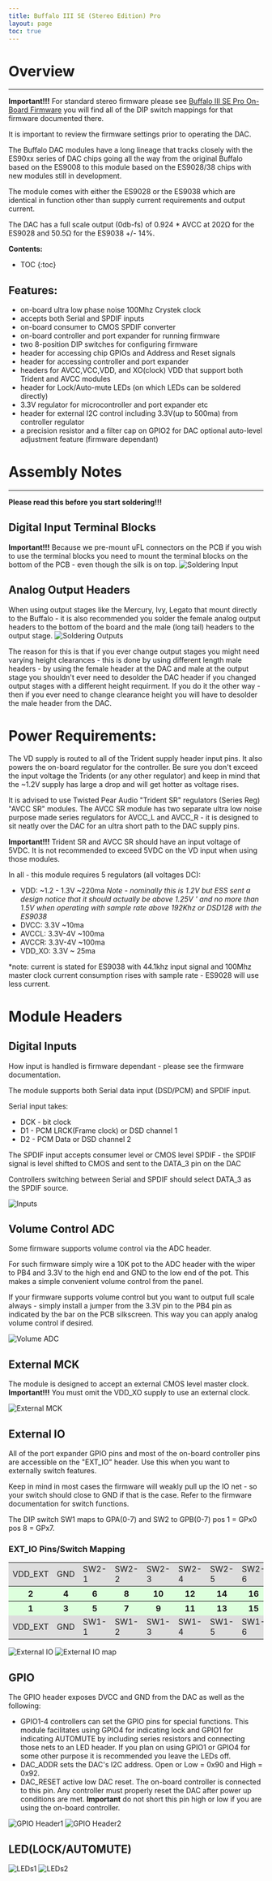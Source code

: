 ```yaml
---
title: Buffalo III SE (Stereo Edition) Pro
layout: page
toc: true
---
```

# Overview
---
**Important!!!** For standard stereo firmware please see 
[Buffalo III SE Pro On-Board Firmware](https://github.com/twistedpearaudio/Buffalo-III-SE-Pro-On-Board-Firmware)
you will find all of the DIP switch mappings for that firmware documented there.

It is important to review the firmware settings prior to operating the DAC.

The Buffalo DAC modules have a long lineage that tracks closely with the ES90xx series of DAC chips
going all the way from the original Buffalo based on the ES9008 to this module based on the ES9028/38 chips with new
modules still in development.

The module comes with either the ES9028 or the ES9038 which are identical in function other than supply current 
requirements and output current.

The DAC has a full scale output (0db-fs)  of 0.924 * AVCC at 202Ω for the ES9028 and 50.5Ω for the ES9038 +/- 14%.


**Contents:**
* TOC
{:toc}

## **Features**:
- on-board ultra low phase noise 100Mhz Crystek clock
- accepts both Serial and SPDIF inputs
- on-board consumer to CMOS SPDIF converter 
- on-board controller and port expander for running firmware
- two 8-position DIP switches for configuring firmware
- header for accessing chip GPIOs and Address and Reset signals
- header for accessing controller and port expander
- headers for AVCC,VCC,VDD, and XO(clock) VDD that support both Trident and AVCC modules
- header for Lock/Auto-mute LEDs (on which LEDs can be soldered directly)
- 3.3V regulator for microcontroller and port expander etc
- header for external I2C control including 3.3V(up to 500ma) from controller regulator
- a precision resistor and a filter cap on GPIO2 for DAC optional auto-level adjustment feature (firmware dependant)

# Assembly Notes
---
**Please read this before you start soldering!!!**

## Digital Input Terminal Blocks
**Important!!!** Because we pre-mount uFL connectors on the PCB if you wish to use the terminal blocks you need to mount the terminal
blocks on the bottom of the PCB - even though the silk is on top.
![Soldering Input](images/IMG_2176.jpg)

## Analog Output Headers
When using output stages like the Mercury, Ivy, Legato that mount directly to the Buffalo - it is also recommended you 
solder the female analog output headers to the bottom of the board and the male (long tail) headers to the output stage.
![Soldering Outputs](images/IMG_2177.jpg)

The reason for this is that if you ever change output stages you might need varying height clearances - this is done by 
using different length male headers - by using the female header at the DAC and male at the output stage you shouldn't ever need 
to desolder the DAC header if you changed output stages with a different height requirment. If you do it the other way - then
if you ever need to change clearance height you will have to desolder the male header from the DAC.

# Power Requirements:

The VD supply is routed to all of the Trident supply header input pins. It also powers the on-board regulator for the
controller. Be sure you don't exceed the input voltage the Tridents (or any other regulator) and keep in mind that
the ~1.2V supply has large a drop and will get hotter as voltage rises. 

It is advised to use Twisted Pear Audio "Trident SR" regulators (Series Reg) "AVCC SR" modules. The AVCC SR module 
has two separate ultra low noise purpose made series regulators for AVCC_L and AVCC_R - it is designed to sit neatly
over the DAC for an ultra short path to the DAC supply pins. 

**Important!!!** Trident SR and AVCC SR should have an input voltage of 5VDC. It is not recommended to exceed 5VDC on 
the VD input when using those modules. 

In all - this module requires 5 regulators (all voltages DC):

- VDD: ~1.2 - 1.3V ~220ma *Note - nominally this is 1.2V but ESS sent a design notice that it should actually be above 1.25V '
and no more than 1.5V when operating with sample rate above 192Khz or DSD128 with the ES9038*
- DVCC: 3.3V ~10ma
- AVCCL: 3.3V-4V ~100ma
- AVCCR: 3.3V-4V ~100ma
- VDD_XO: 3.3V ~ 25ma

*note: current is stated for ES9038 with 44.1khz input signal and 100Mhz master clock current consumption rises with 
sample rate - ES9028 will use less current.

# Module Headers

## Digital Inputs

How input is handled is firmware dependant - please see the firmware documentation.

The module supports both Serial data input (DSD/PCM) and SPDIF input.

Serial input takes:

- DCK - bit clock
- D1 - PCM LRCK(Frame clock) or DSD channel 1
- D2 - PCM Data or DSD channel 2

The SPDIF input accepts consumer level or CMOS level SPDIF - the SPDIF signal is level shifted to CMOS and sent to 
the DATA_3 pin on the DAC

Controllers switching between Serial and SPDIF should select DATA_3 as the SPDIF source.

![Inputs](images/inputs.jpg)

## Volume Control ADC

Some firmware supports volume control via the ADC header.

For such firmware simply wire a 10K pot to the ADC header with the wiper to PB4 and 3.3V to the high end and GND 
to the low end of the pot. This makes a simple convenient volume control from the panel.

If your firmware supports volume control but you want to output full scale always - simply install a jumper from
the 3.3V pin to the PB4 pin as indicated by the bar on the PCB silkscreen. This way you can apply analog volume control
if desired.

![Volume ADC](images/adc.jpg)

## External MCK

The module is designed to accept an external CMOS level master clock. 
**Important!!!** You must omit the VDD_XO supply to use an external clock.

![External MCK](images/ext_mck.jpg)

## External IO

All of the port expander GPIO pins and most of the on-board controller pins are accessible on the "EXT_IO" header.
Use this when you want to externally switch features.

Keep in mind in most cases the firmware will weakly pull up the IO net - so your switch should close to GND if that is
the case. Refer to the firmware documentation for switch functions.

The DIP switch SW1 maps to GPA(0-7) and SW2 to GPB(0-7) pos 1 = GPx0 pos 8 = GPx7.

### EXT_IO Pins/Switch Mapping
<table style="background-color: #DDDDDD; cell">
    <tr><td>VDD_EXT</td><td>GND</td><td>SW2-1</td><td>SW2-2</td><td>SW2-3</td><td>SW2-4</td><td>SW2-5</td><td>SW2-6</td><td>SW2-7</td><td>SW2-8</td><td>PB3</td><td>I2C-SCL</td></tr>
    <tr style="background-color: #DDFFDD;"><th>2</th><th>4</th><th>6</th><th>8</th><th>10</th><th>12</th><th>14</th><th>16</th><th>18</th><th>20</th><th>22</th><th>24</th></tr>
    <tr style="background-color: #DDFFDD;"><th>1</th><th>3</th><th>5</th><th>7</th><th>9</th><th>11</th><th>13</th><th>15</th><th>17</th><th>19</th><th>21</th><th>23</th></tr>
    <tr><td>VDD_EXT</td><td>GND</td><td>SW1-1</td><td>SW1-2</td><td>SW1-3</td><td>SW1-4</td><td>SW1-5</td><td>SW1-6</td><td>SW1-7</td><td>SW1-8</td><td>RST/PB1</td><td>I2C-SDA</td></tr>
</table>

![External IO](images/ext_io.jpg)
![External IO map](images/ext_io.png)


## GPIO

The GPIO header exposes DVCC and GND from the DAC as well as the following:

- GPIO1-4 controllers can set the GPIO pins for special functions. This module facilitates using GPIO4 for indicating
lock and GPIO1 for indicating AUTOMUTE by including series resistors and connecting those nets to an LED header.
If you plan on using GPIO1 or GPIO4 for some other purpose it is recommended you leave the LEDs off.
- DAC_ADDR sets the DAC's I2C address. Open or Low = 0x90 and High = 0x92.
- DAC_RESET active low DAC reset. The on-board controller is connected to this pin. 
Any controller must properly reset the DAC after power up conditions are met. 
**Important** do not short this pin high or low if you are using the on-board controller.

![GPIO Header1](images/IMG_2178.jpg)
![GPIO Header2](images/gpio.png)

## LED(LOCK/AUTOMUTE)

![LEDs1](images/leds.png)
![LEDs2](images/IMG_2180.jpg)

